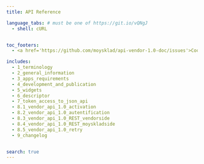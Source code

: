 ```yaml
---
title: API Reference

language_tabs: # must be one of https://git.io/vQNgJ
  - shell: cURL


toc_footers:
  - <a href='https://github.com/moysklad/api-vendor-1.0-doc/issues'>Сообщите об ошибке</a>

includes:
  - 1_terminology
  - 2_general_information
  - 3_apps_requirements
  - 4_development_and_publication
  - 5_widgets
  - 6_descriptor
  - 7_token_access_to_json_api
  - 8.1_vendor_api_1.0_activation
  - 8.2_vendor_api_1.0_autentification
  - 8.3_vendor_api_1.0_REST_vendorside
  - 8.4_vendor_api_1.0_REST_moyskladside
  - 8.5_vendor_api_1.0_retry
  - 9_changelog


search: true
---
```


